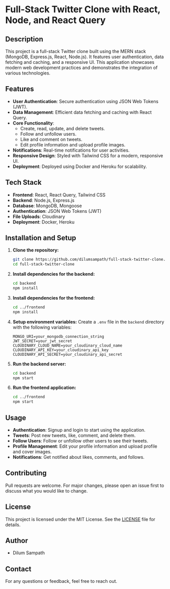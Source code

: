 # Full-Stack Twitter Clone with React, Node, and React Query

## Description
This project is a full-stack Twitter clone built using the MERN stack (MongoDB, Express.js, React, Node.js). It features user authentication, data fetching and caching, and a responsive UI. This application showcases modern web development practices and demonstrates the integration of various technologies.

## Features
- **User Authentication**: Secure authentication using JSON Web Tokens (JWT).
- **Data Management**: Efficient data fetching and caching with React Query.
- **Core Functionality**:
  - Create, read, update, and delete tweets.
  - Follow and unfollow users.
  - Like and comment on tweets.
  - Edit profile information and upload profile images.
- **Notifications**: Real-time notifications for user activities.
- **Responsive Design**: Styled with Tailwind CSS for a modern, responsive UI.
- **Deployment**: Deployed using Docker and Heroku for scalability.

## Tech Stack
- **Frontend**: React, React Query, Tailwind CSS
- **Backend**: Node.js, Express.js
- **Database**: MongoDB, Mongoose
- **Authentication**: JSON Web Tokens (JWT)
- **File Uploads**: Cloudinary
- **Deployment**: Docker, Heroku

## Installation and Setup
1. **Clone the repository:**
    ```bash
    git clone https://github.com/dilumsampath/full-stack-twitter-clone.git
    cd full-stack-twitter-clone
    ```

2. **Install dependencies for the backend:**
    ```bash
    cd backend
    npm install
    ```

3. **Install dependencies for the frontend:**
    ```bash
    cd ../frontend
    npm install
    ```

4. **Setup environment variables:**
   Create a `.env` file in the `backend` directory with the following variables:
    ```plaintext
    MONGO_URI=your_mongodb_connection_string
    JWT_SECRET=your_jwt_secret
    CLOUDINARY_CLOUD_NAME=your_cloudinary_cloud_name
    CLOUDINARY_API_KEY=your_cloudinary_api_key
    CLOUDINARY_API_SECRET=your_cloudinary_api_secret
    ```

5. **Run the backend server:**
    ```bash
    cd backend
    npm start
    ```

6. **Run the frontend application:**
    ```bash
    cd ../frontend
    npm start
    ```

## Usage
- **Authentication**: Signup and login to start using the application.
- **Tweets**: Post new tweets, like, comment, and delete them.
- **Follow Users**: Follow or unfollow other users to see their tweets.
- **Profile Management**: Edit your profile information and upload profile and cover images.
- **Notifications**: Get notified about likes, comments, and follows.

## Contributing
Pull requests are welcome. For major changes, please open an issue first to discuss what you would like to change.

## License
This project is licensed under the MIT License. See the [LICENSE](LICENSE) file for details.

## Author
- Dilum Sampath

## Contact
For any questions or feedback, feel free to reach out.
